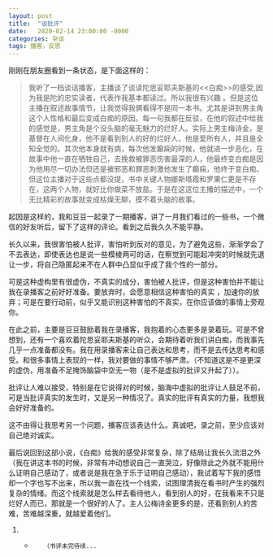 ```yaml
---
layout: post
title:  "谈批评"
date:   2020-02-14 23:00:00 -0000
categories: 杂谈  
tags: 播客，反思
---
```


刚刚在朋友圈看到一条状态，是下面这样的：
> 我听了一档谈话播客，主播谈了谈读陀思妥耶夫斯基的<<白痴>>的感受,因为我是陀的忠实读者，代表作我基本都读过。所以我很有兴趣
。但是这位主播在叙述故事情节，让我觉得我俩看得不是同一本书。尤其是讲到男主角这个人性格和最后变成白痴的原因。每一句我都在反驳，在他的叙述中给我的感觉是，男主角是个没头脑的毫无魅力的烂好人。实际上男主梅诗金，是基督在人间化身，他不是看到别人的好的烂好人，他是爱所有人，并且是全知全觉的。其次他本身就有病，每次他发癫痫的时候，他就进一步恶化，在故事中他一直在牺牲自己，去挽救被罪恶伤害最深的人，他最终变白痴是因为他用尽一切办法但还是被邪恶和罪恶刺激他发生了癫痫，他终于变白痴。但这位主播对于这些点都没提，书中关键人物娜斯塔霞和罗果仁更是不存在，这两个人物，就好比你做菜不放盐。于是在这这位主播的描述中，一个无比精彩的故事就变成枯燥无聊，摸不着头脑的故事。

起因是这样的，我和豆豆一起录了一期播客，讲了一月我们看过的一些书，一个微信的好友听后，留下了这样的评论。看到之后我久久不能平静。

长久以来，我很害怕被人批评，害怕听到反对的意见，为了避免这些，渐渐学会了不去表达，即使表达也是说一些模棱两可的话，在察觉到可能起冲突的时候就先退让一步，将自己隐匿起来不在人群中凸显似乎成了我个性的一部分。

可是这种虚构里有很虚伪，不真实的成分，害怕被人批评，但是这种害怕并不能让我在录播客之前好好准备。要放弃时，会愿意相信这种害怕的真实
，加速你的放弃；可是在要行动前，似乎又能识别这种害怕的不真实，在你应该做的事情上旁观你。

在此之前，主要是豆豆鼓励着我在录播客，我抱着的心态更多是录着玩。可是不曾想到，还有一个喜欢着陀思妥耶夫斯基的听众，会期待着听我们讲白痴，而我事先几乎一点准备都没有。我在用录播客来让自己表达和思考，而不是去传达思考和感受。和很多事情上表现的一样，我对要做的事情不够严肃。（不知道这是不是更深的虚伪，用准备不足掩饰脑袋中空无一物（是不是虚拟的批评又升起了））。

批评让人难以接受，特别是在它说得对的时候，脑海中虚拟的批评让人鼓足不前，可是当批评真实的发生时，又是另一种情况了。真实的批评有真实的力量，我想我会好好准备的。

这不由得让我思考另一个问题，播客应该表达什么。真诚吧，录之前，至少应该对自己绝对诚实。

最后说回到这部小说，《白痴》给我的感受非常复杂，除了结局让我长久流泪之外（我在讲这本书的时候，非常有冲动想说自己一直哭泣，好像除此之外就不能用什么证明自己感动了，或者说是我在急于乐于证明自己感动），我试着写下我的感悟却一个字也写不出来，所以我一直在找一个线索，试图理清我在看书时产生的强烈复杂的情绪。而这个线索就是怎么样去看待他人，看到别人的好，在我看来不只是烂好人而已，那就是一个很好的人了。主人公梅诗金更多的是，还看到别人的苦难，苦难越深重，就越爱着他们。

1. * 		（书评未完待续...


